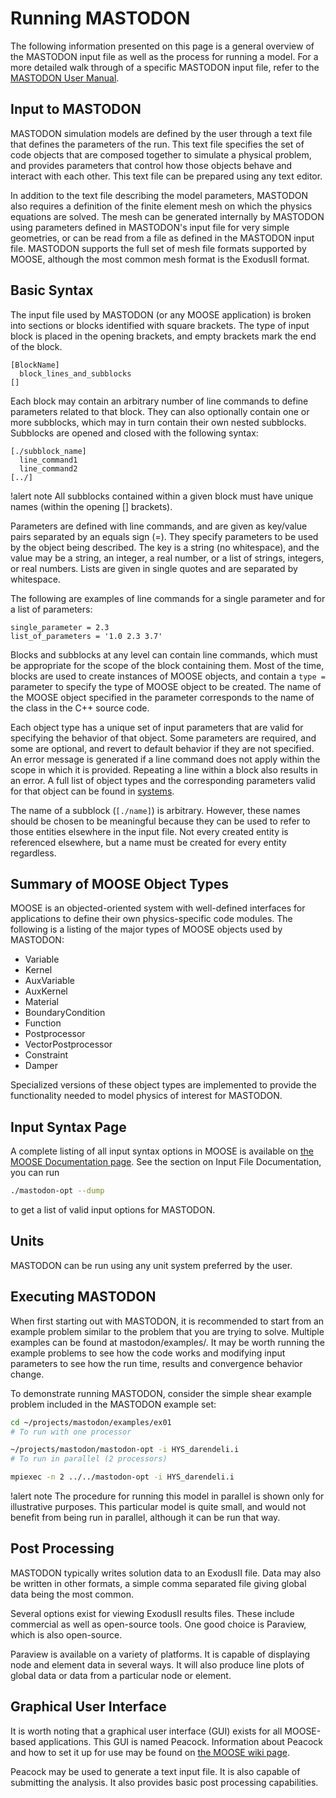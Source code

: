# Running MASTODON

The following information presented on this page is a general overview of the
MASTODON input file as well as the process for running a model.
For a more detailed walk through of a specific MASTODON input file, refer to
the [MASTODON User Manual](manuals/user/index.md).

## Input to MASTODON

MASTODON simulation models are defined by the user through a text file
that defines the parameters of the run.  This text file specifies the
set of code objects that are composed together to simulate a physical
problem, and provides parameters that control how those objects behave
and interact with each other.  This text file can be prepared using any
text editor.

In addition to the text file describing the model parameters, MASTODON also
requires a definition of the finite element mesh on which the physics
equations are solved. The mesh can be generated internally by MASTODON using
parameters defined in MASTODON's input file for very simple geometries, or can
be read from a file as defined in the MASTODON input file. MASTODON supports the
full set of mesh file formats supported by MOOSE, although the most common
mesh format is the ExodusII format.

## Basic Syntax

The input file used by MASTODON (or any MOOSE application) is broken into
sections or blocks identified with square brackets. The type of input block is
placed in the opening brackets, and empty brackets mark the end of the block.

```text
[BlockName]
  block_lines_and_subblocks
[]
```

Each block may contain an arbitrary number of line commands to define
parameters related to that block. They can also optionally contain one
or more subblocks, which may in turn contain their own nested subblocks.
Subblocks are opened and closed with the following syntax:

```text
[./subblock_name]
  line_command1
  line_command2
[../]
```

!alert note
All subblocks contained within a given block must have unique
names (within the opening [] brackets).

Parameters are defined with line commands, and are given as key/value
pairs separated by an equals sign (=). They specify parameters to be
used by the object being described.  The key is a string (no
whitespace), and the value may be a string, an integer, a real number,
or a list of strings, integers, or real numbers.  Lists are given
in single quotes and are separated by whitespace.

The following are examples of line commands for a single parameter and
for a list of parameters:

```text
single_parameter = 2.3
list_of_parameters = '1.0 2.3 3.7'
```

Blocks and subblocks at any level can contain line commands, which must
be appropriate for the scope of the block containing them. Most of the
time, blocks are used to create instances of MOOSE objects, and contain
a `type = ` parameter to specify the type of MOOSE object to be
created. The name of the MOOSE object specified in the parameter
corresponds to the name of the class in the C++ source code.

Each object type has a unique set of input parameters that are valid for
specifying the behavior of that object. Some parameters are required,
and some are optional, and revert to default behavior if they are not
specified.  An error message is generated if a line command does not
apply within the scope in which it is provided. Repeating a line within
a block also results in an error. A full list of object types and the
corresponding parameters valid for that object can be found in
[systems](documentation/systems/index.md).

The name of a subblock (`[./name]`) is arbitrary. However, these
names should be chosen to be meaningful because they can be used to
refer to those entities elsewhere in the input file. Not every created
entity is referenced elsewhere, but a name must be created for every
entity regardless.

## Summary of MOOSE Object Types

MOOSE is an objected-oriented system with well-defined interfaces for
applications to define their own physics-specific code modules. The
following is a listing of the major types of MOOSE objects used by MASTODON:

- Variable
- Kernel
- AuxVariable
- AuxKernel
- Material
- BoundaryCondition
- Function
- Postprocessor
- VectorPostprocessor
- Constraint
- Damper

Specialized versions of these object types are implemented to provide
the functionality needed to model physics of interest for MASTODON.

## Input Syntax Page

A complete listing of all input syntax options in MOOSE is available on
[the MOOSE Documentation page](http://mooseframework.org/documentation/).
See the section on Input File Documentation, you can run

```bash
./mastodon-opt --dump
```

to get a list of valid input options for MASTODON.

## Units

MASTODON can be run using any unit system preferred by the
user.

## Executing MASTODON

When first starting out with MASTODON, it is recommended to start from an
example problem similar to the problem that you are trying to solve.
Multiple examples can be found at mastodon/examples/.
It may be worth running the example problems to see how the code works
and modifying input parameters to see how the run time, results and
convergence behavior change.

To demonstrate running MASTODON, consider the simple shear example problem
included in the MASTODON example set:

```bash
cd ~/projects/mastodon/examples/ex01
# To run with one processor

~/projects/mastodon/mastodon-opt -i HYS_darendeli.i
# To run in parallel (2 processors)

mpiexec -n 2 ../../mastodon-opt -i HYS_darendeli.i
```

!alert note
The procedure for running this model in parallel is shown only
for illustrative purposes. This particular model is quite small, and would
not benefit from being run in parallel, although it can be run that way.

## Post Processing

MASTODON typically writes solution data to an ExodusII file. Data may also
be written in other formats, a simple comma separated file giving global
data being the most common.

Several options exist for viewing ExodusII results files. These include
commercial as well as open-source tools. One good choice is Paraview,
which is also open-source.

Paraview is available on a variety of platforms. It is capable of
displaying node and element data in several ways. It will also produce
line plots of global data or data from a particular node or element.

## Graphical User Interface

It is worth noting that a graphical user interface (GUI) exists for all
MOOSE-based applications. This GUI is named Peacock. Information about
Peacock and how to set it up for use may be found on
[the MOOSE wiki page](http://mooseframework.org/wiki/Peacock).

Peacock may be used to generate a text input file. It is also capable of
submitting the analysis. It also provides basic post processing
capabilities.
